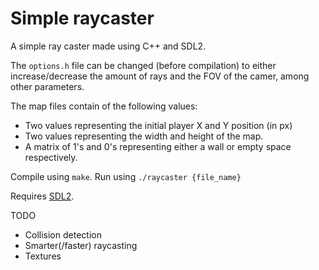 # Simple raycaster
A simple ray caster made using C++ and SDL2.

The `options.h` file can be changed (before compilation) to either increase/decrease the amount of rays and the FOV of the camer, among other parameters. 

The map files contain of the following values:
- Two values representing the initial player X and Y position (in px)
- Two values representing the width and height of the map.
- A matrix of 1's and 0's representing either a wall or empty space respectively.

Compile using `make`.
Run using `./raycaster {file_name}`

Requires [SDL2](https://www.libsdl.org/).

TODO
- Collision detection
- Smarter(/faster) raycasting
- Textures
